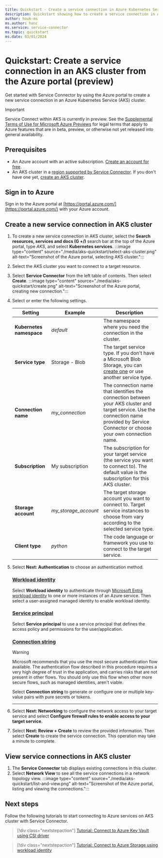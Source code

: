 ```yaml
---
title: Quickstart - Create a service connection in Azure Kubernetes Service (AKS) from the Azure portal
description: Quickstart showing how to create a service connection in Azure Kubernetes Service (AKS) from the Azure portal
author: houk-ms
ms.author: honc
ms.service: service-connector
ms.topic: quickstart
ms.date: 03/01/2024
---
```

# Quickstart: Create a service connection in an AKS cluster from the Azure portal (preview)

Get started with Service Connector by using the Azure portal to create a new service connection in an Azure Kubernetes Service (AKS) cluster.

> [!IMPORTANT]
> Service Connect within AKS is currently in preview. See the [Supplemental Terms of Use for Microsoft Azure Previews](https://azure.microsoft.com/support/legal/preview-supplemental-terms/) for legal terms that apply to Azure features that are in beta, preview, or otherwise not yet released into general availability.

## Prerequisites

- An Azure account with an active subscription. [Create an account for free](https://azure.microsoft.com/free).
- An AKS cluster in a [region supported by Service Connector](./concept-region-support.md). If you don't have one yet, [create an AKS cluster](/azure/aks/learn/quick-kubernetes-deploy-cli).

## Sign in to Azure

Sign in to the Azure portal at [https://portal.azure.com/](https://portal.azure.com/) with your Azure account.

## Create a new service connection in AKS cluster

1. To create a new service connection in AKS cluster, select the **Search resources, services and docs (G +/)** search bar at the top of the Azure portal, type *AKS*, and select **Kubernetes services**.
   :::image type="content" source="./media/aks-quickstart/select-aks-cluster.png" alt-text="Screenshot of the Azure portal, selecting AKS cluster.":::

1. Select the AKS cluster you want to connect to a target resource.
1. Select **Service Connector** from the left table of contents. Then select **Create**.
   :::image type="content" source="./media/aks-quickstart/create.png" alt-text="Screenshot of the Azure portal, creating new connection.":::

1. Select or enter the following settings.

    | Setting             | Example              | Description                                                                                                                                                                               |
    |---------------------|----------------------|-------------------------------------------------------------------------------------------------------------------------------------------------------------------------------------------|
    | **Kubernetes namespace**|   *default*      |  The namespace where you need the connection in the cluster.   |
    | **Service type**    | Storage -  Blob      | The target service type. If you don't have a Microsoft Blob Storage, you can [create one](../storage/blobs/storage-quickstart-blobs-portal.md) or use another service type.                |
    | **Connection name** | *my_connection*      | The connection name that identifies the connection between your AKS cluster and target service. Use the connection name provided by Service Connector or choose your own connection name. |
    | **Subscription**    | My subscription      | The subscription for your target service (the service you want to connect to). The default value is the subscription for this AKS cluster.                                                |
    | **Storage account** | *my_storage_account* | The target storage account you want to connect to. Target service instances to choose from vary according to the selected service type.                                                   |
    | **Client type**     | *python*             | The code language or framework you use to connect to the target service.                                                                                                                       |

1. Select **Next: Authentication** to choose an authentication method.

    ### [Workload identity](#tab/UMI)

    Select **Workload identity** to authenticate through [Microsoft Entra workload identity](/entra/workload-id/workload-identities-overview) to one or more instances of an Azure service. Then select a user-assigned managed identity to enable workload identity.
    
    ### [Service principal](#tab/SP)
    
    Select **Service principal** to use a service principal that defines the access policy and permissions for the user/application.

    ### [Connection string](#tab/CS)
    
    > [!WARNING]
    > Microsoft recommends that you use the most secure authentication flow available. The authentication flow described in this procedure requires a very high degree of trust in the application, and carries risks that are not present in other flows. You should only use this flow when other more secure flows, such as managed identities, aren't viable.

    Select **Connection string** to generate or configure one or multiple key-value pairs with pure secrets or tokens.

    ---

1. Select **Next: Networking** to configure the network access to your target service and select **Configure firewall rules to enable access to your target service**.
1. Select **Next: Review + Create**  to review the provided information. Then select **Create** to create the service connection. This operation may take a minute to complete.

## View service connections in AKS cluster

1. The **Service Connector** tab displays existing connections in this cluster.
1. Select **Network View** to see all the service connections in a network topology view.
   :::image type="content" source="./media/aks-quickstart/list-and-view.png" alt-text="Screenshot of the Azure portal, listing and viewing the connections.":::

## Next steps

Follow the following tutorials to start connecting to Azure services on AKS cluster with Service Connector.

> [!div class="nextstepaction"]
> [Tutorial: Connect to Azure Key Vault using CSI driver](./tutorial-python-aks-keyvault-csi-driver.md)

> [!div class="nextstepaction"]
> [Tutorial: Connect to Azure Storage using workload identity](./tutorial-python-aks-storage-workload-identity.md)
